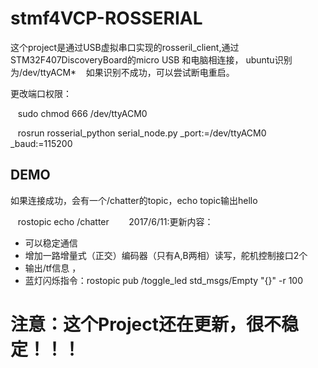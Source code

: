 # stmf4VCP-ROSSERIAL
 这个project是通过USB虚拟串口实现的rosseril_client,通过STM32F407DiscoveryBoard的micro USB 和电脑相连接，
 ubuntu识别为/dev/ttyACM*
    如果识别不成功，可以尝试断电重启。
  
  更改端口权限：
    
    sudo chmod 666 /dev/ttyACM0
    
    rosrun rosserial_python serial_node.py _port:=/dev/ttyACM0 _baud:=115200
   
## DEMO
 如果连接成功，会有一个/chatter的topic，echo topic输出hello
    
    rostopic echo /chatter
    
    2017/6/11:更新内容：
* 可以稳定通信
* 增加一路增量式（正交）编码器（只有A,B两相）读写，舵机控制接口2个
* 输出/tf信息 ， 
* 蓝灯闪烁指令：rostopic pub /toggle_led std_msgs/Empty "{}" -r 100 
# 注意：这个Project还在更新，很不稳定！！！
